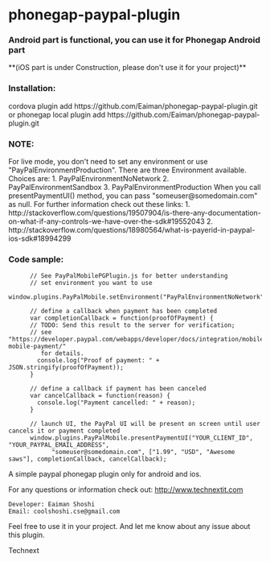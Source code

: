 phonegap-paypal-plugin
======================
<h3>Android part is functional, you can use it for Phonegap Android part</h3>
**(iOS part is under Construction, please don't use it for your project)**

<h3>Installation:</h3>
    cordova plugin add https://github.com/Eaiman/phonegap-paypal-plugin.git
    or
    phonegap local plugin add https://github.com/Eaiman/phonegap-paypal-plugin.git

<h3>NOTE:</h3>
    For live mode, you don't need to set any environment or use "PayPalEnvironmentProduction".
    There are three Environment available. Choices are:
      1. PayPalEnvironmentNoNetwork
      2. PayPalEnvironmentSandbox
      3. PayPalEnvironmentProduction
    When you call presentPaymentUI() method, you can pass "someuser@somedomain.com" as null.
    For further information check out these links:
      1. http://stackoverflow.com/questions/19507904/is-there-any-documentation-on-what-if-any-controls-we-have-over-the-sdk#19552043
      2. http://stackoverflow.com/questions/18980564/what-is-payerid-in-paypal-ios-sdk#18994299
    

<h3>Code sample:</h3>

          // See PayPalMobilePGPlugin.js for better understanding
		  // set environment you want to use
		  window.plugins.PayPalMobile.setEnvironment("PayPalEnvironmentNoNetwork");

		  // define a callback when payment has been completed
		  var completionCallback = function(proofOfPayment) {
		  // TODO: Send this result to the server for verification;
		  // see "https://developer.paypal.com/webapps/developer/docs/integration/mobile/verify-mobile-payment/"
		     for details.
		    console.log("Proof of payment: " + JSON.stringify(proofOfPayment));
		  }

		  // define a callback if payment has been canceled
		  var cancelCallback = function(reason) {
		    console.log("Payment cancelled: " + reason);
		  }

		  // launch UI, the PayPal UI will be present on screen until user cancels it or payment completed
		  window.plugins.PayPalMobile.presentPaymentUI("YOUR_CLIENT_ID", "YOUR_PAYPAL_EMAIL_ADDRESS", 
		        "someuser@somedomain.com", ["1.99", "USD", "Awesome saws"], completionCallback, cancelCallback);

A simple paypal phonegap plugin only for android and ios.

For any questions or information check out: http://www.technextit.com

    Developer: Eaiman Shoshi
    Email: coolshoshi.cse@gmail.com
  
Feel free to use it in your project. And let me know about any issue about this plugin.

Technext
